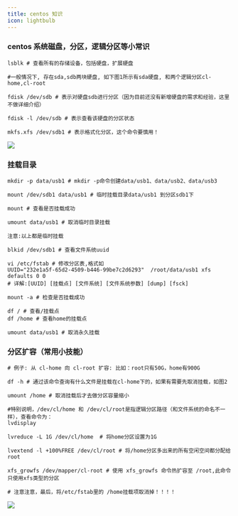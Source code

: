 ```yaml
---
title: centos 知识
icon: lightbulb
---
```


### centos 系统磁盘，分区，逻辑分区等小常识

```shell
lsblk # 查看所有的存储设备，包括硬盘，扩展硬盘

#一般情况下, 存在sda,sdb两块硬盘, 如下图1所示有sda硬盘, 和两个逻辑分区cl-home,cl-root

fdisk /dev/sdb # 表示对硬盘sdb进行分区（因为目前还没有新增硬盘的需求和经验，这里不做详细介绍）

fdisk -l /dev/sdb # 表示查看该硬盘的分区状态

mkfs.xfs /dev/sdb1 # 表示格式化分区，这个命令要慎用！

```
![](https://oss-cwq.oss-rg-china-mainland.aliyuncs.com/centos/lsblk.png)



### 挂载目录
```shell
mkdir -p data/usb1 # mkdir -p命令创建data/usb1、data/usb2、data/usb3

mount /dev/sdb1 data/usb1 # 临时挂载目录data/usb1 到分区sdb1下

mount # 查看是否挂载成功

umount data/usb1 # 取消临时目录挂载

注意:以上都是临时挂载

blkid /dev/sdb1 # 查看文件系统uuid

vi /etc/fstab # 修改分区表,格式如
UUID="232e1a5f-65d2-4509-b446-99be7c2d6293"  /root/data/usb1 xfs defaults 0 0
# 详解:[UUID] [挂载点] [文件系统] [文件系统参数] [dump] [fsck]

mount -a # 检查是否挂载成功

df / # 查看/挂载点
df /home # 查看home的挂载点

umount data/usb1 # 取消永久挂载

```

### 分区扩容（常用小技能）
```shell
# 例子: 从 cl-home 向 cl-root 扩容: 比如：root只有50G，home有900G

df -h # 通过该命令查询有什么文件是挂载在cl-home下的，如果有需要先取消挂载，如图2

umount /home # 取消挂载后才去做分区容量缩小

#特别说明，/dev/cl/home 和 /dev/cl/root是指逻辑分区路径（和文件系统的命名不一样），查看命令为：
lvdisplay

lvreduce -L 1G /dev/cl/home  # 将home分区设置为1G

lvextend -l +100%FREE /dev/cl/root # 将/home分区多出来的所有空闲空间都分配给root

xfs_growfs /dev/mapper/cl-root # 使用 xfs_growfs 命令热扩容至 /root,此命令只使用xfs类型的分区

# 注意注意，最后，将/etc/fstab里的 /home挂载项取消掉！！！！

```
![](https://oss-cwq.oss-rg-china-mainland.aliyuncs.com/centos/mount_home.png)
